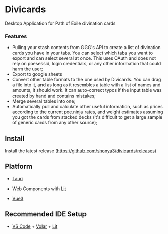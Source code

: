 # Divicards

Desktop Application for Path of Exile divination cards

### Features

-   Pulling your stash contents from GGG's API to create a list of divination cards you have in your tabs. You can select which tabs you want to export and can select several at once. This uses OAuth and does not rely on poesessid, login credentials, or any other information that could harm the user;
-   Export to google sheets
-   Convert other table formats to the one used by Divicards. You can drag a file into it, and as long as it resembles a table with a list of names and amounts, it should work. It can auto-correct typos if the input table was created by hand and contains mistakes;
-   Merge several tables into one;
-   Automatically pull and calculate other useful information, such as prices according to the current poe.ninja rates, and weight estimates assuming you got the cards from stacked decks (it's difficult to get a large sample of generic cards from any other source);

## Install

Install the latest release (https://github.com/shonya3/divicards/releases)

## Platform

-   [Tauri](https://tauri.app/)

-   Web Components with [Lit](https://lit.dev)

-   [Vue3](https://vuejs.org/)

## Recommended IDE Setup

-   [VS Code](https://code.visualstudio.com/) + [Volar](https://marketplace.visualstudio.com/items?itemName=Vue.volar) + [Lit](https://marketplace.visualstudio.com/items?itemName=runem.lit-plugin)
